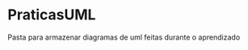 # PraticasUML
Pasta para armazenar diagramas de uml feitas durante o aprendizado

<mxfile host="app.diagrams.net" modified="2024-07-17T23:57:54.349Z" agent="Mozilla/5.0 (Windows NT 10.0; Win64; x64) AppleWebKit/537.36 (KHTML, like Gecko) Chrome/126.0.0.0 Safari/537.36" etag="5tcn1eduzCE1HZJJKc9R" version="24.7.1" type="github">
  <diagram id="C5RBs43oDa-KdzZeNtuy" name="Page-1">
    <mxGraphModel dx="1518" dy="614" grid="1" gridSize="10" guides="1" tooltips="1" connect="1" arrows="1" fold="1" page="1" pageScale="1" pageWidth="827" pageHeight="1169" math="0" shadow="0">
      <root>
        <mxCell id="WIyWlLk6GJQsqaUBKTNV-0" />
        <mxCell id="WIyWlLk6GJQsqaUBKTNV-1" parent="WIyWlLk6GJQsqaUBKTNV-0" />
        <mxCell id="pdAf4XXUezwkvFrkvtL9-1" value="&lt;div style=&quot;&quot;&gt;&lt;span style=&quot;background-color: initial;&quot;&gt;&amp;lt;&amp;lt;interface&amp;gt;&amp;gt;&lt;/span&gt;&lt;/div&gt;&lt;div style=&quot;&quot;&gt;&lt;span style=&quot;font-weight: 400;&quot;&gt;AparelhoTelefonico&lt;/span&gt;&lt;/div&gt;" style="swimlane;fontStyle=1;align=center;verticalAlign=top;childLayout=stackLayout;horizontal=1;startSize=40;horizontalStack=0;resizeParent=1;resizeParentMax=0;resizeLast=0;collapsible=1;marginBottom=0;whiteSpace=wrap;html=1;" vertex="1" parent="WIyWlLk6GJQsqaUBKTNV-1">
          <mxGeometry x="3" y="156" width="200" height="104" as="geometry">
            <mxRectangle x="290" y="140" width="110" height="40" as="alternateBounds" />
          </mxGeometry>
        </mxCell>
        <mxCell id="pdAf4XXUezwkvFrkvtL9-2" value="+ ligar (numero: String): void&lt;div&gt;+ atender (): void&lt;br&gt;+ iniciarCorreioVoz(): void&lt;/div&gt;" style="text;strokeColor=none;fillColor=none;align=left;verticalAlign=top;spacingLeft=4;spacingRight=4;overflow=hidden;rotatable=0;points=[[0,0.5],[1,0.5]];portConstraint=eastwest;whiteSpace=wrap;html=1;" vertex="1" parent="pdAf4XXUezwkvFrkvtL9-1">
          <mxGeometry y="40" width="200" height="64" as="geometry" />
        </mxCell>
        <mxCell id="pdAf4XXUezwkvFrkvtL9-5" value="&amp;lt;&amp;lt;interface&amp;gt;&amp;gt;&lt;br&gt;&lt;span style=&quot;font-weight: 400;&quot;&gt;ReprodutorMusical&lt;/span&gt;" style="swimlane;fontStyle=1;align=center;verticalAlign=top;childLayout=stackLayout;horizontal=1;startSize=40;horizontalStack=0;resizeParent=1;resizeParentMax=0;resizeLast=0;collapsible=1;marginBottom=0;whiteSpace=wrap;html=1;" vertex="1" parent="WIyWlLk6GJQsqaUBKTNV-1">
          <mxGeometry x="550" y="153" width="240" height="110" as="geometry" />
        </mxCell>
        <mxCell id="pdAf4XXUezwkvFrkvtL9-6" value="+ tocar ():void&lt;br&gt;+ pausar (): void&lt;br&gt;+ selecionarMusica(musica: String): void" style="text;strokeColor=none;fillColor=none;align=left;verticalAlign=top;spacingLeft=4;spacingRight=4;overflow=hidden;rotatable=0;points=[[0,0.5],[1,0.5]];portConstraint=eastwest;whiteSpace=wrap;html=1;" vertex="1" parent="pdAf4XXUezwkvFrkvtL9-5">
          <mxGeometry y="40" width="240" height="70" as="geometry" />
        </mxCell>
        <mxCell id="pdAf4XXUezwkvFrkvtL9-10" value="&amp;lt;&amp;lt;interface&amp;gt;&amp;gt;&lt;br&gt;&lt;span style=&quot;font-weight: normal;&quot;&gt;NavegadorInterrnet&lt;/span&gt;" style="swimlane;fontStyle=1;align=center;verticalAlign=top;childLayout=stackLayout;horizontal=1;startSize=40;horizontalStack=0;resizeParent=1;resizeParentMax=0;resizeLast=0;collapsible=1;marginBottom=0;whiteSpace=wrap;html=1;" vertex="1" parent="WIyWlLk6GJQsqaUBKTNV-1">
          <mxGeometry x="270" y="156" width="210" height="100" as="geometry" />
        </mxCell>
        <mxCell id="pdAf4XXUezwkvFrkvtL9-11" value="+ exibirPagina (url: String): void&lt;br&gt;+ adicionarNovaAba (): void&lt;br&gt;+ atualizarPagina (): void" style="text;strokeColor=none;fillColor=none;align=left;verticalAlign=top;spacingLeft=4;spacingRight=4;overflow=hidden;rotatable=0;points=[[0,0.5],[1,0.5]];portConstraint=eastwest;whiteSpace=wrap;html=1;" vertex="1" parent="pdAf4XXUezwkvFrkvtL9-10">
          <mxGeometry y="40" width="210" height="60" as="geometry" />
        </mxCell>
        <mxCell id="pdAf4XXUezwkvFrkvtL9-21" style="edgeStyle=orthogonalEdgeStyle;rounded=0;orthogonalLoop=1;jettySize=auto;html=1;exitX=0.5;exitY=0;exitDx=0;exitDy=0;" edge="1" parent="WIyWlLk6GJQsqaUBKTNV-1" source="pdAf4XXUezwkvFrkvtL9-14">
          <mxGeometry relative="1" as="geometry">
            <mxPoint x="390" y="260" as="targetPoint" />
          </mxGeometry>
        </mxCell>
        <mxCell id="pdAf4XXUezwkvFrkvtL9-26" style="edgeStyle=orthogonalEdgeStyle;rounded=0;orthogonalLoop=1;jettySize=auto;html=1;exitX=0.25;exitY=0;exitDx=0;exitDy=0;" edge="1" parent="WIyWlLk6GJQsqaUBKTNV-1" source="pdAf4XXUezwkvFrkvtL9-14">
          <mxGeometry relative="1" as="geometry">
            <mxPoint x="160" y="270" as="targetPoint" />
          </mxGeometry>
        </mxCell>
        <mxCell id="pdAf4XXUezwkvFrkvtL9-14" value="Iphone" style="swimlane;fontStyle=0;childLayout=stackLayout;horizontal=1;startSize=26;fillColor=none;horizontalStack=0;resizeParent=1;resizeParentMax=0;resizeLast=0;collapsible=1;marginBottom=0;whiteSpace=wrap;html=1;" vertex="1" parent="WIyWlLk6GJQsqaUBKTNV-1">
          <mxGeometry x="320" y="510" width="140" height="52" as="geometry" />
        </mxCell>
        <mxCell id="pdAf4XXUezwkvFrkvtL9-23" style="edgeStyle=orthogonalEdgeStyle;rounded=0;orthogonalLoop=1;jettySize=auto;html=1;exitX=0.5;exitY=0;exitDx=0;exitDy=0;" edge="1" parent="WIyWlLk6GJQsqaUBKTNV-1" source="pdAf4XXUezwkvFrkvtL9-18">
          <mxGeometry relative="1" as="geometry">
            <mxPoint x="679.6470588235293" y="270" as="targetPoint" />
          </mxGeometry>
        </mxCell>
        <mxCell id="pdAf4XXUezwkvFrkvtL9-18" value="Chrome" style="swimlane;fontStyle=0;childLayout=stackLayout;horizontal=1;startSize=26;fillColor=none;horizontalStack=0;resizeParent=1;resizeParentMax=0;resizeLast=0;collapsible=1;marginBottom=0;whiteSpace=wrap;html=1;" vertex="1" parent="WIyWlLk6GJQsqaUBKTNV-1">
          <mxGeometry x="660" y="440" width="140" height="52" as="geometry" />
        </mxCell>
        <mxCell id="pdAf4XXUezwkvFrkvtL9-24" style="edgeStyle=orthogonalEdgeStyle;rounded=0;orthogonalLoop=1;jettySize=auto;html=1;exitX=0.5;exitY=0;exitDx=0;exitDy=0;" edge="1" parent="WIyWlLk6GJQsqaUBKTNV-1" source="pdAf4XXUezwkvFrkvtL9-19">
          <mxGeometry relative="1" as="geometry">
            <mxPoint x="119.6470588235295" y="270" as="targetPoint" />
          </mxGeometry>
        </mxCell>
        <mxCell id="pdAf4XXUezwkvFrkvtL9-19" value="Ipod" style="swimlane;fontStyle=0;childLayout=stackLayout;horizontal=1;startSize=26;fillColor=none;horizontalStack=0;resizeParent=1;resizeParentMax=0;resizeLast=0;collapsible=1;marginBottom=0;whiteSpace=wrap;html=1;" vertex="1" parent="WIyWlLk6GJQsqaUBKTNV-1">
          <mxGeometry x="50" y="440" width="140" height="52" as="geometry" />
        </mxCell>
        <mxCell id="pdAf4XXUezwkvFrkvtL9-22" style="edgeStyle=orthogonalEdgeStyle;rounded=0;orthogonalLoop=1;jettySize=auto;html=1;exitX=0.5;exitY=0;exitDx=0;exitDy=0;" edge="1" parent="WIyWlLk6GJQsqaUBKTNV-1" source="pdAf4XXUezwkvFrkvtL9-20">
          <mxGeometry relative="1" as="geometry">
            <mxPoint x="440" y="260" as="targetPoint" />
          </mxGeometry>
        </mxCell>
        <mxCell id="pdAf4XXUezwkvFrkvtL9-20" value="Nokia" style="swimlane;fontStyle=0;childLayout=stackLayout;horizontal=1;startSize=26;fillColor=none;horizontalStack=0;resizeParent=1;resizeParentMax=0;resizeLast=0;collapsible=1;marginBottom=0;whiteSpace=wrap;html=1;" vertex="1" parent="WIyWlLk6GJQsqaUBKTNV-1">
          <mxGeometry x="490" y="440" width="140" height="52" as="geometry" />
        </mxCell>
        <mxCell id="pdAf4XXUezwkvFrkvtL9-25" style="edgeStyle=orthogonalEdgeStyle;rounded=0;orthogonalLoop=1;jettySize=auto;html=1;exitX=0.75;exitY=0;exitDx=0;exitDy=0;entryX=0.215;entryY=1.083;entryDx=0;entryDy=0;entryPerimeter=0;" edge="1" parent="WIyWlLk6GJQsqaUBKTNV-1" source="pdAf4XXUezwkvFrkvtL9-14" target="pdAf4XXUezwkvFrkvtL9-6">
          <mxGeometry relative="1" as="geometry">
            <Array as="points">
              <mxPoint x="425" y="370" />
              <mxPoint x="600" y="370" />
              <mxPoint x="600" y="270" />
              <mxPoint x="602" y="270" />
            </Array>
          </mxGeometry>
        </mxCell>
      </root>
    </mxGraphModel>
  </diagram>
</mxfile>
